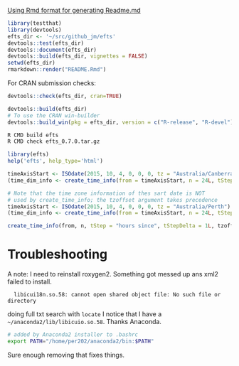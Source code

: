 

[Using Rmd format for generating Readme.md](http://stat545.com/packages05_foofactors-package-02.html#use-readme.rmd)


```R
library(testthat)
library(devtools)
efts_dir <- '~/src/github_jm/efts'
devtools::test(efts_dir)
devtools::document(efts_dir)
devtools::build(efts_dir, vignettes = FALSE)
setwd(efts_dir)
rmarkdown::render("README.Rmd")
```

For CRAN submission checks:

```R
devtools::check(efts_dir, cran=TRUE)

devtools::build(efts_dir)
# To use the CRAN win-builder
devtools::build_win(pkg = efts_dir, version = c("R-release", "R-devel"))
```

```sh
R CMD build efts
R CMD check efts_0.7.0.tar.gz 
```

```R
library(efts)
help('efts', help_type='html')
```

```R
timeAxisStart <- ISOdate(2015, 10, 4, 0, 0, 0, tz = "Australia/Canberra")
(time_dim_info <- create_time_info(from = timeAxisStart, n = 24L, tStep = "hours since", tStepDelta = 3L, tzoffset = "+1000"))

# Note that the time zone information of thes sart date is NOT 
# used by create_time_info; the tzoffset argument takes precedence 
timeAxisStart <- ISOdate(2015, 10, 4, 0, 0, 0, tz = "Australia/Perth")
(time_dim_info <- create_time_info(from = timeAxisStart, n = 24L, tStep = "hours since", tStepDelta = 3L, tzoffset = "+1000"))

create_time_info(from, n, tStep = "hours since", tStepDelta = 1L, tzoffset)
```

# Troubleshooting 

A note: I need to reinstall roxygen2. Something got messed up ans xml2 failed to install. 
```
  libicui18n.so.58: cannot open shared object file: No such file or directory
```

doing full txt search with `locate` I notice that I have a `~/anaconda2/lib/libicuio.so.58`. Thanks Anaconda. 

```sh
# added by Anaconda2 installer to .bashrc
export PATH="/home/per202/anaconda2/bin:$PATH"
```
Sure enough removing that fixes things.